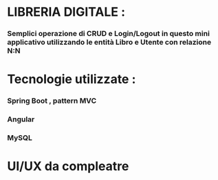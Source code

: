 # LIBRERIA DIGITALE : 
### Semplici operazione di CRUD e Login/Logout in questo mini applicativo utilizzando le entità Libro e Utente con relazione N:N

# Tecnologie utilizzate : 
### Spring Boot , pattern MVC
### Angular 
### MySQL

# UI/UX da compleatre
